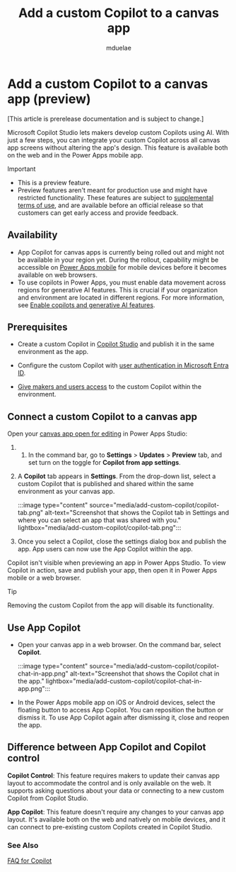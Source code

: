 ﻿---
title: Add a custom Copilot to a canvas app
description: "Add a custom Copilot to a canvas app in Power Apps."
author: mduelae
ms.topic: conceptual
ms.custom: canvas
ms.reviewer: 
ms.date: 10/10/2024
ms.subservice: canvas-maker
ms.author: mkaur
search.audienceType: 
  - maker
contributors:
  - mduelae
---

# Add a custom Copilot to a canvas app (preview)

[This article is prerelease documentation and is subject to change.]

Microsoft Copilot Studio lets makers develop custom Copilots using AI. With just a few steps, you can integrate your custom Copilot across all canvas app screens without altering the app's design. This feature is available both on the web and in the Power Apps mobile app.

> [!IMPORTANT]
>
> - This is a preview feature.
> - Preview features aren't meant for production use and might have restricted functionality. These features are subject to [supplemental terms of use](https://go.microsoft.com/fwlink/?linkid=2189520), and are available before an official release so that customers can get early access and provide feedback.

## Availability

- App Copilot for canvas apps is currently being rolled out and might not be available in your region yet. During the rollout, capability might be accessible on [Power Apps mobile](../../mobile/run-powerapps-on-mobile.md) for mobile devices before it becomes available on web browsers.
- To use copilots in Power Apps, you must enable data movement across regions for generative AI features. This is crucial if your organization and environment are located in different regions. For more information, see [Enable copilots and generative AI features](/power-platform/admin/geographical-availability-copilot\#enable-data-movement-across-regions).


## Prerequisites

- Create a custom Copilot in [Copilot Studio](/microsoft-copilot-studio/fundamentals-get-started?tabs=web) and publish it in the same environment as the app.

- Configure the custom Copilot with [user authentication in Microsoft Entra ID](/microsoft-copilot-studio/configuration-authentication-azure-ad).

- [Give makers and users access](/microsoft-copilot-studio/admin-share-bots?tabs=web) to the custom Copilot within the environment.



## Connect a custom Copilot to a canvas app


Open your [canvas app open for editing](edit-app.md) in Power Apps Studio:

1. 1. In the command bar, go to **Settings** > **Updates** > **Preview** tab, and set turn on the toggle for **Copilot from app settings**.

1. A **Copilot** tab appears in **Settings**. From the drop-down list, select a custom Copilot that is published and shared within the same environment as your canvas app.

   :::image type="content" source="media/add-custom-copilot/copilot-tab.png" alt-text="Screenshot that shows the Copilot tab in Settings and where you can select an app that was shared with you." lightbox="media/add-custom-copilot/copilot-tab.png":::

1. Once you select a Copilot, close the settings dialog box and publish the app. App users can now use the App Copilot within the app.

Copilot isn't visible when previewing an app in Power Apps Studio. To view Copilot in action, save and publish your app, then open it in Power Apps mobile or a web browser.

> [!TIP]
> Removing the custom Copilot from the app will disable its functionality.

## Use App Copilot 

- Open your canvas app in a web browser. On the command bar, select **Copilot**.

   :::image type="content" source="media/add-custom-copilot/copilot-chat-in-app.png" alt-text="Screenshot that shows the Copilot chat in the app." lightbox="media/add-custom-copilot/copilot-chat-in-app.png":::

- In the Power Apps mobile app on iOS or Android devices, select the floating button to access App Copilot. You can reposition the button or dismiss it. To use App Copilot again after dismissing it, close and reopen the app.

## Difference between App Copilot and Copilot control

**Copilot Control**: This feature requires makers to update their canvas app layout to accommodate the control and is only available on the web. It supports asking questions about your data or connecting to a new custom Copilot from Copilot Studio.

**App Copilot**: This feature doesn't require any changes to your canvas app layout. It's available both on the web and natively on mobile devices, and it can connect to pre-existing custom Copilots created in Copilot Studio.


### See Also

[FAQ for Copilot](/microsoft-copilot-studio/faqs-copilot)
